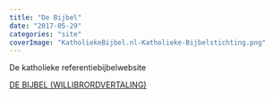 ```yaml
---
title: "De Bijbel"
date: "2017-05-29"
categories: "site"
coverImage: "KatholiekeBijbel.nl-Katholieke-Bijbelstichting.png"
---
```


De katholieke referentiebijbelwebsite

<!--more-->

[DE BIJBEL (WILLIBRORDVERTALING)](https://rkbijbel.nl/kbs/home)

